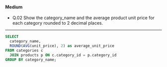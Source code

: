 #### Medium  
* Q.02 Show the category_name and the average product unit price for each category rounded to 2 decimal places.
---
```SQL
SELECT
  category_name,
  ROUND(AVG(unit_price), 2) as average_unit_price
FROM categories c
  JOIN products p ON c.category_id = p.category_id
GROUP BY category_name;
```
